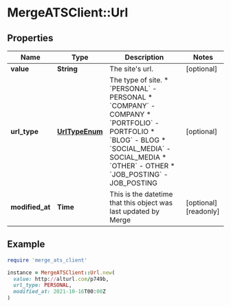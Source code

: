 # MergeATSClient::Url

## Properties

| Name | Type | Description | Notes |
| ---- | ---- | ----------- | ----- |
| **value** | **String** | The site&#39;s url. | [optional] |
| **url_type** | [**UrlTypeEnum**](UrlTypeEnum.md) | The type of site.  * &#x60;PERSONAL&#x60; - PERSONAL * &#x60;COMPANY&#x60; - COMPANY * &#x60;PORTFOLIO&#x60; - PORTFOLIO * &#x60;BLOG&#x60; - BLOG * &#x60;SOCIAL_MEDIA&#x60; - SOCIAL_MEDIA * &#x60;OTHER&#x60; - OTHER * &#x60;JOB_POSTING&#x60; - JOB_POSTING | [optional] |
| **modified_at** | **Time** | This is the datetime that this object was last updated by Merge | [optional][readonly] |

## Example

```ruby
require 'merge_ats_client'

instance = MergeATSClient::Url.new(
  value: http://alturl.com/p749b,
  url_type: PERSONAL,
  modified_at: 2021-10-16T00:00Z
)
```

